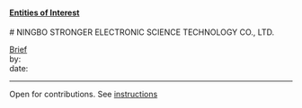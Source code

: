 #### [Entities of Interest](/list.html)
<link rel="stylesheet" type="text/css" href="../../assets/style.css">
# NINGBO STRONGER ELECTRONIC SCIENCE TECHNOLOGY CO., LTD.

[comment]: <> (Add/Remove information below as you want)
[comment]: <> (Markdown cheatsheet: https://github.com/adam-p/markdown-here/wiki/Markdown-Cheatsheet)
[Brief](Brief.md)  
by:  
date:  

---
[comment]: <> (Add your content here)
Open for contributions. See [instructions](/Readme.md#contribute)